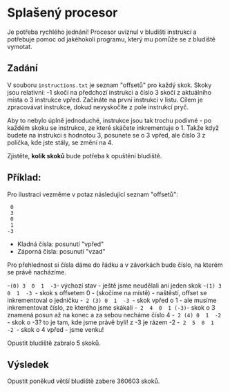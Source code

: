 # Splašený procesor

Je potřeba rychlého jednání! Procesor uvíznul v bludišti instrukcí a potřebuje pomoc od jakéhokoli programu, který mu pomůže se z bludiště vymotat.

## Zadání
V souboru `instructions.txt` je seznam "offsetů" pro každý skok. Skoky jsou relativní: -1 skočí na předchozí instrukci a číslo 3 skočí z aktuálního místa o 3 instrukce vpřed. Začínáte na první instrukci v listu. Cílem je zpracovávat instrukce, dokud nevyskočíte z pole instrukcí pryč.

Aby to nebylo úplně jednoduché, instrukce jsou tak trochu podivné - po každém skoku se instrukce, ze které skáčete inkrementuje o 1. Takže když budete na instrukci s hodnotou 3, posunete se o 3 vpřed, ale číslo 3 z políčka, kde jste stály, se změní na 4.

Zjistěte, __kolik skoků__ bude potřeba k opuštění bludiště.

## Příklad:
Pro ilustraci vezměme v potaz následující seznam "offsetů":
```
 0
 3
 0
 1
-3
```
- Kladná čísla: posunutí "vpřed"
- Záporná čísla: posunutí "vzad"

Pro přehlednost si čísla dáme do řádku a v závorkách bude číslo, na kterém se právě nacházíme.

-` (0) 3  0  1  -3 `- výchozí stav - ještě jsme neudělali ani jeden skok
-` (1) 3  0  1  -3  `- skok s offsetem 0 - (skočíme na místě) - naštěstí, offset se inkrementoval o jedničku
-`  2 (3) 0  1  -3  `- skok vpřed o 1 - ale musíme inkrementovat číslo, ze kterého jsme skákali
-`  2  4  0  1 (-3) `- skok o 3 znamená posun až na konec a za sebou necháme číslo 4
-`  2 (4) 0  1  -2  `- skok o -3? to je tam, kde jsme právě byli! z -3 je rázem -2
-`  2  5  0  1  -2  `- skok o 4 vpřed - jsme venku!

Opustit bludiště zabralo 5 skoků.

## Výsledek
Opustit poněkud větší bludiště zabere 360603 skoků.
